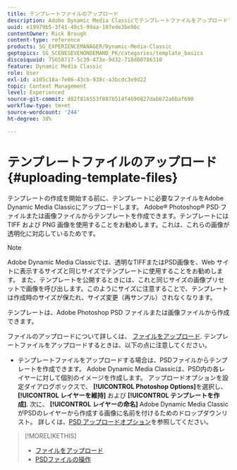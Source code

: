```yaml
---
title: テンプレートファイルのアップロード
description: Adobe Dynamic Media Classicでテンプレートファイルをアップロードする方法を説明します。
uuid: e19979b5-3f41-49c5-99aa-107ede3be98c
contentOwner: Rick Brough
content-type: reference
products: SG_EXPERIENCEMANAGER/Dynamic-Media-Classic
geptopics: SG_SCENESEVENONDEMAND_PK/categories/template_basics
discoiquuid: 75658717-5c39-473e-9d32-718d00706310
feature: Dynamic Media Classic
role: User
exl-id: a105c18a-7e06-43cb-938c-a3bcdc3e9d22
topic: Content Management
level: Experienced
source-git-commit: d82f816553f807b514f4690827dab672a6baf690
workflow-type: tm+mt
source-wordcount: '244'
ht-degree: 38%

---
```


# テンプレートファイルのアップロード{#uploading-template-files}

テンプレートの作成を開始する前に、テンプレートに必要なファイルをAdobe Dynamic Media Classicにアップロードします。 Adobe® Photoshop® PSD·ファイルまたは画像ファイルからテンプレートを作成できます。テンプレートには TIFF および PNG 画像を使用することをお勧めします。これは、これらの画像が透明化に対応しているためです。

>[!NOTE]
>
>Adobe Dynamic Media Classicでは、透明なTIFFまたはPSD画像を、Web サイトに表示するサイズと同じサイズでテンプレートに使用することをお勧めします。 また、テンプレートを公開するときには、これと同じサイズの画像プリセットで画像を呼び出します。このようにサイズに注意することで、テンプレートは作成時のサイズが保たれ、サイズ変更（再サンプル）されなくなります。

テンプレートは、Adobe Photoshop PSD ファイルまたは画像ファイルから作成できます。

ファイルのアップロードについて詳しくは、 [ファイルをアップロード](uploading-files.md#uploading_files). テンプレートファイルをアップロードするときは、以下の点に注意してください。

* テンプレートファイルをアップロードする場合は、PSDファイルからテンプレートを作成できます。 Adobe Dynamic Media Classicは、PSD内の各レイヤーに対して個別のイメージを作成します。 アップロードオプションを設定ダイアログボックスで、 **[!UICONTROL Photoshop Options]**&#x200B;を選択し、 **[!UICONTROL レイヤーを維持]** および **[!UICONTROL テンプレートを作成]**. 次に、 **[!UICONTROL レイヤーの命名]** Adobe Dynamic Media ClassicがPSDのレイヤーから作成する画像に名前を付けるためのドロップダウンリスト。
詳しくは、[PSD アップロードオプション](psd-files.md#psd_upload_options)を参照してください。
<!-- THERE IS NO LONGER AN IMAGE EDITING OPTIONS MENU * If you are uploading images, you can create a mask from its clipping path. This option applies to images created with image-editing applications in which a clipping path was created. In the Upload Job Options dialog box, select Image Editing Options and select the Create Mask From Clipping Path option. 
See [Image editing options at upload](image-editing-options-upload.md#image-editing-options-at-upload). -->

>[!MORELIKETHIS]
>
>* [ファイルをアップロード](uploading-files.md#uploading_your_files)
>* [PSDファイルの操作](psd-files.md#working_with_psd_files)
